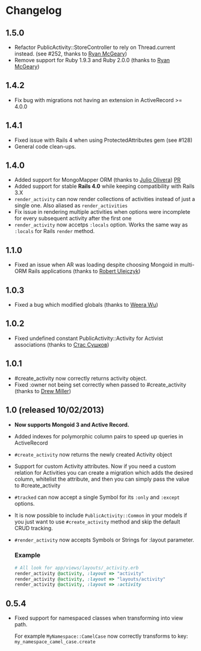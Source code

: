# Changelog

## 1.5.0

* Refactor PublicActivity::StoreController to rely on Thread.current instead. (see #252, thanks to [Ryan McGeary](https://github.com/rmm5t))
* Remove support for Ruby 1.9.3 and Ruby 2.0.0 (thanks to [Ryan McGeary](https://github.com/rmm5t))

## 1.4.2

* Fix bug with migrations not having an extension in ActiveRecord >= 4.0.0

## 1.4.1

* Fixed issue with Rails 4 when using ProtectedAttributes gem (see #128)
* General code clean-ups.

## 1.4.0

* Added support for MongoMapper ORM (thanks to [Julio Olivera](https://github.com/julioolvr)) [PR](https://github.com/pokonski/public_activity/pull/101)
* Added support for stable **Rails 4.0** while keeping compatibility with Rails 3.X
* `render_activity` can now render collections of activities instead of just a single one. Also aliased as `render_activities`
* Fix issue in rendering multiple activities when options were incomplete for every subsequent activity after the first one
* `render_activity` now accetps `:locals` option. Works the same way as `:locals` for Rails `render` method.

## 1.1.0

* Fixed an issue when AR was loading despite choosing Mongoid in multi-ORM Rails applications (thanks to [Robert Ulejczyk](https://github.com/robuye))

## 1.0.3

* Fixed a bug which modified globals (thanks to [Weera Wu](https://github.com/wulab))

## 1.0.2

* Fixed undefined constant PublicActivity::Activity for Activist associations (thanks to [Стас Сушков](https://github.com/stas))

## 1.0.1

* #create_activity now correctly returns activity object.
* Fixed :owner not being set correctly when passed to #create_activity (thanks to [Drew Miller](https://github.com/mewdriller))

## 1.0 (released 10/02/2013)

* **Now supports Mongoid 3 and Active Record.**
* Added indexes for polymorphic column pairs to speed up queries in ActiveRecord
* `#create_activity` now returns the newly created Activity object
* Support for custom Activity attributes. Now if you need a custom relation for Activities you can
  create a migration which adds the desired column, whitelist the attribute, and then you can simply pass the value to #create_activity
* `#tracked` can now accept a single Symbol for its `:only` and `:except` options.
* It is now possible to include `PublicActivity::Common` in your models if you just want to use `#create_activity` method
  and skip the default CRUD tracking.
* `#render_activity` now accepts Symbols or Strings for :layout parameter.
  ### Example

  ```ruby
  # All look for app/views/layouts/_activity.erb
  render_activity @activity, :layout => "activity"
  render_activity @activity, :layout => "layouts/activity"
  render_activity @activity, :layout => :activity
  ```
## 0.5.4

* Fixed support for namespaced classes when transforming into view path.

  For example `MyNamespace::CamelCase` now correctly transforms to key: `my_namespace_camel_case.create`
